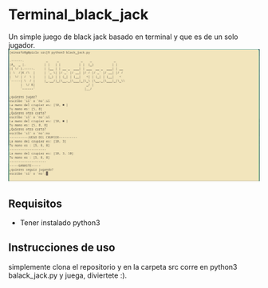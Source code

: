 # Terminal_black_jack
Un simple juego de black jack basado en terminal y que es de un solo jugador.
        ![Muestra](./images/sample.png)
## Requisitos
- Tener instalado python3
## Instrucciones de uso
simplemente clona el repositorio y en la carpeta src corre en python3 balack_jack.py y juega, diviertete :).
